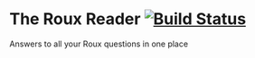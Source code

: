 # The Roux Reader [![Build Status](https://travis-ci.com/rouxers/book.svg?branch=master)](https://travis-ci.com/rouxers/book)
Answers to all your Roux questions in one place
